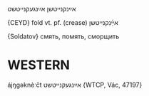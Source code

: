אײַנקנייטשן
אײַנגעקנייטשט

{CEYD}
fold vt. pf. (crease) אײַ֜נקנייטשן

{Soldatov}
смять, помять, сморщить

WESTERN
========

ájŋgəknèˑčt אײַנגעקנייטשט {WTCP, Vác, 47197}
